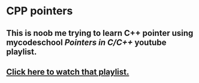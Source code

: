 # CPP pointers

## This is noob me trying to learn C++ pointer using mycodeschool *Pointers in C/C++* youtube playlist.
## [Click here to watch that playlist.](https://youtube.com/playlist?list=PL2_aWCzGMAwLZp6LMUKI3cc7pgGsasm2_)
